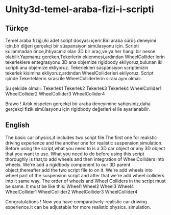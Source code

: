 # Unity3d-temel-araba-fizi-i-scripti
## Türkçe

Temel araba fiziği,iki adet script dosyası içerir.Biri araba sürüş deneyimi için,bir diğeri gerçekçi bir süspansiyon simülasyonu için.
Scripti kullanmadan önce,ihtiyacınız olan 3D bir araç,ve ya her hangi bir nesne olabilir.Yapmanız gereken,Tekerlerin eklenmesi,ardından WheelCollider lerin tekerleklere entegrasyonu.3D ana objemize rigidbody ekliyoruz,bulunan iki scripti ana objemize ekliyoruz.
Tekerlekleri süspansiyon scriptimizin tekerlek kisimina ekliyoruz,ardından WheelColliderleri ekliyoruz.
Script içinde Tekerleklerin sırası ile WheelColliderlerin sırası aynı olmalı.

Şu şekilde olmalı:
Tekerlek1
Tekerlek2
Tekerlek3
Tekerlek4
WheelCollider1
WheelCollider2
WheelCollider3
WheelCollider4

Brawo ! Artık nispeten gerçekçi bir araba deneyimine sahipsiniz,daha gerçekçi fizik simülasyonu için rigidbody değerleri el ile ayarlanabilir.


## English

The basic car physics,it includes two script file.The first one for realistic driving experience and the another one for realistic suspension simulation.
Before using the script,what you need to is a 3D car object or any 3D object that you want to use.
What you need to do before using this script thoroughly is that,to add wheels and then integration of WheelColliders into wheels.
We're add a rigidbody component to our 3D parent object,thereafter add the two script file to on it.
We're add wheels into wheel part of the suspension script and after that we're add wheel colliders into it same way.
The order of wheels and Wheel Colliders in the script must be same.
It must be like this:
Wheel1
Wheel2
Wheel3
Wheel4
WheelCollider1
WheelCollider2
WheelCollider3
WheelCollider4

Congratulations ! Now you have comparatively-realistic car driwing experience.It can be adjustable for more realistic physics. simulation.
